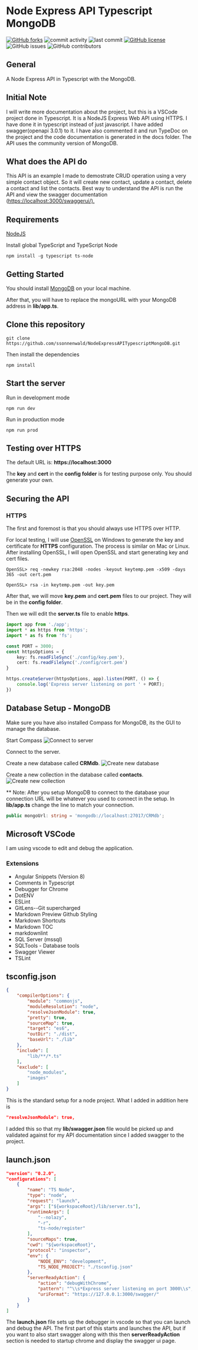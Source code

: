 # Node Express API Typescript MongoDB

[![GitHub forks](https://img.shields.io/github/forks/ssonnenwald/NodeExpressAPITypescriptMongoDB)](https://github.com/ssonnenwald/NodeExpressAPITypescriptMongoDB/network)
![commit activity](https://img.shields.io/github/commit-activity/w/ssonnenwald/NodeExpressAPITypescriptMongoDB.svg)
![last commit](https://img.shields.io/github/last-commit/ssonnenwald/NodeExpressAPITypescriptMongoDB.svg)
[![GitHub license](https://img.shields.io/github/license/ssonnenwald/NodeExpressAPITypescriptMongoDB)](https://github.com/ssonnenwald/NodeExpressAPITypescriptMongoDB/blob/master/LICENSE)
![GitHub issues](https://img.shields.io/github/issues/ssonnenwald/NodeExpressAPITypescriptMongoDB.svg)
![GitHub contributors](https://img.shields.io/github/contributors/ssonnenwald/NodeExpressAPITypescriptMongoDB.svg)

## General

A Node Express API in Typescript with the MongoDB.

## Initial Note

I will write more documentation about the project, but this is a VSCode project done in Typescript.  It is a NodeJS Express Web API using HTTPS.  I have done it in typescript instead of just javascript.  I have added swagger(openapi 3.0.1) to it.  I have also commented it and run TypeDoc on the project and the code documentation is generated in the docs folder.  The API uses the community version of MongoDB.

## What does the API do

This API is an example I made to demostrate CRUD operation using a very simple contact object.  So it will create new contact, update a contact, delete a contact and list the contacts.  Best way to understand the API is run the API and view the swagger documentation (<https://localhost:3000/swaggerui/).>

## Requirements

[NodeJS](https://nodejs.org/en/)

Install global TypeScript and TypeScript Node

```
npm install -g typescript ts-node
```

## Getting Started

You should install [MongoDB](https://docs.mongodb.com/manual/administration/install-community/) on your local machine.

After that, you will have to replace the mongoURL with your MongoDB address in **lib/app.ts**.

## Clone this repository

```
git clone https://github.com/ssonnenwald/NodeExpressAPITypescriptMongoDB.git
```

Then install the dependencies

```
npm install
```

## Start the server

Run in development mode

```
npm run dev
```

Run in production mode 

```
npm run prod
```

## Testing over HTTPS

The default URL is: **https://localhost:3000**

The **key** and **cert** in the **config folder** is for testing purpose only. You should generate your own.

## Securing the API

### HTTPS

The first and foremost is that you should always use HTTPS over HTTP.

For local testing, I will use [OpenSSL](https://slproweb.com/products/Win32OpenSSL.html) on Windows to generate the key and certificate 
for **HTTPS** configuration.  The process is similar on Mac or Linux.
After installing OpenSSL, I will open OpenSSL and start generating key and cert files.

```
OpenSSL> req -newkey rsa:2048 -nodes -keyout keytemp.pem -x509 -days 365 -out cert.pem
    
OpenSSL> rsa -in keytemp.pem -out key.pem
```

After that, we will move **key.pem** and **cert.pem** files to our
project. They will be in the **config folder**.

Then we will edit the **server.ts** file to enable **https**.

```typescript
import app from './app';
import * as https from 'https';
import * as fs from 'fs';

const PORT = 3000;
const httpsOptions = {
    key: fs.readFileSync('./config/key.pem'),
    cert: fs.readFileSync('./config/cert.pem')
}

https.createServer(httpsOptions, app).listen(PORT, () => {
    console.log('Express server listening on port ' + PORT);
})
```

## Database Setup - MongoDB

Make sure you have also installed Compass for MongoDB, its the GUI to manage the database.  

Start Compass
![Connect to server](https://github.com/ssonnenwald/NodeExpressAPITypescriptMongoDB/blob/master/images/Capture.JPG)

Connect to the server.

Create a new database called **CRMdb**.
![Create new database](https://github.com/ssonnenwald/NodeExpressAPITypescriptMongoDB/blob/master/images/Capture2.JPG)

Create a new collection in the database called **contacts**.![Create new collection](https://github.com/ssonnenwald/NodeExpressAPITypescriptMongoDB/blob/master/images/Capture3.JPG)

** Note:  After you setup MongoDB to connect to the database your connection URL will be whatever you used to connect in the setup.  In **lib/app.ts** change the line to match your connection.

```typescript
public mongoUrl: string = 'mongodb://localhost:27017/CRMdb';
```

## Microsoft VSCode
I am using vscode to edit and debug the application.

### Extensions
* Angular Snippets (Version 8)
* Comments in Typescript
* Debugger for Chrome
* DotENV
* ESLint
* GitLens--Git supercharged
* Markdown Preview Github Styling
* Markdown Shortcuts
* Markdown TOC
* markdownlint
* SQL Server (mssql)
* SQLTools - Database tools
* Swagger Viewer
* TSLint

## tsconfig.json
```json
{
    "compilerOptions": {
        "module": "commonjs",
        "moduleResolution": "node",
        "resolveJsonModule": true,
        "pretty": true,
        "sourceMap": true,
        "target": "es6",
        "outDir": "./dist",
        "baseUrl": "./lib"
    },
    "include": [
        "lib/**/*.ts"
    ],
    "exclude": [
        "node_modules",
        "images"
    ]
}
```

This is the standard setup for a node project.  What I added in addition here is 
```json
"resolveJsonModule": true,
```
I added this so that my **lib/swagger.json** file would be picked up and validated against for my API documentation since I added swagger to the project.

## launch.json
```json
"version": "0.2.0",
"configurations": [
    {
        "name": "TS Node",
        "type": "node",
        "request": "launch",
        "args": ["${workspaceRoot}/lib/server.ts"],
        "runtimeArgs": [
            "--nolazy",
            "-r",
            "ts-node/register"
        ],
        "sourceMaps": true,
        "cwd": "${workspaceRoot}",
        "protocol": "inspector",
        "env": {
            "NODE_ENV": "development",
            "TS_NODE_PROJECT": "./tsconfig.json"
        },
        "serverReadyAction": {
            "action": "debugWithChrome",
            "pattern": "^\\s*Express server listening on port 3000\\s",
            "uriFormat": "https://127.0.0.1:3000/swagger/"
        }
    }
]
```
The **launch.json** file sets up the debugger in vscode so that you can launch and debug the API.  The first part of this starts and launches the API, but if you want to also start swagger along with this then **serverReadyAction** section is needed to startup chrome and display the swagger ui page.